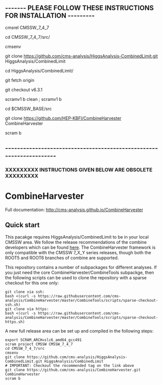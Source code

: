 ## ------- PLEASE FOLLOW THESE INSTRUCTIONS FOR INSTALLATION ---------
cmsrel CMSSW_7_4_7

cd CMSSW_7_4_7/src/

cmsenv

git clone https://github.com/cms-analysis/HiggsAnalysis-CombinedLimit.git HiggsAnalysis/CombinedLimit

cd HiggsAnalysis/CombinedLimit/

git fetch origin

git checkout v6.3.1

scramv1 b clean ; scramv1 b

cd $CMSSW_BASE/src

git clone https://github.com/HEP-KBFI/CombineHarvester CombineHarvester

scram b 

## -------------------------------------------------------------------- ##




### XXXXXXXXX INSTRUCTIONS GIVEN BELOW ARE OBSOLETE XXXXXXXXX #######
# CombineHarvester

Full documentation: http://cms-analysis.github.io/CombineHarvester

## Quick start

This pacakge requires HiggsAnalysis/CombinedLimit to be in your local CMSSW area. We follow the release recommendations of the combine developers which can be found [here](https://twiki.cern.ch/twiki/bin/viewauth/CMS/SWGuideHiggsAnalysisCombinedLimit#ROOT6_SLC6_release_CMSSW_7_4_X). The CombineHarvester framework is only compatible with the CMSSW 7_X_Y series releases, though both the ROOT5 and ROOT6 branches of combine are supported.

This repository contains a number of subpackages for different analyses. If you just need the core CombineHarvester/CombineTools subpackge, then the following scripts can be used to clone the repository with a sparse checkout for this one only:

    git clone via ssh:
    bash <(curl -s https://raw.githubusercontent.com/cms-analysis/CombineHarvester/master/CombineTools/scripts/sparse-checkout-ssh.sh)
    git clone via https:
    bash <(curl -s https://raw.githubusercontent.com/cms-analysis/CombineHarvester/master/CombineTools/scripts/sparse-checkout-https.sh)

A new full release area can be set up and compiled in the following steps:

    export SCRAM_ARCH=slc6_amd64_gcc491
    scram project CMSSW CMSSW_7_4_7
    cd CMSSW_7_4_7/src
    cmsenv
    git clone https://github.com/cms-analysis/HiggsAnalysis-CombinedLimit.git HiggsAnalysis/CombinedLimit
    # IMPORTANT: Checkout the recommended tag on the link above
    git clone https://github.com/cms-analysis/CombineHarvester.git CombineHarvester
    scram b
